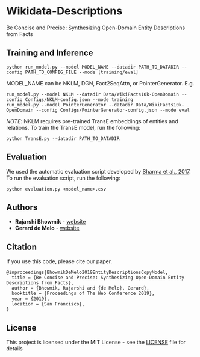 # Wikidata-Descriptions
Be Concise and Precise: Synthesizing Open-Domain Entity Descriptions from Facts

## Training and Inference
```
python run_model.py --model MODEL_NAME --datadir PATH_TO_DATADIR --config PATH_TO_CONFIG_FILE --mode [training/eval]
```
MODEL_NAME can be NKLM, DGN, Fact2SeqAttn, or PointerGenerator. E.g.
```
run_model.py --model NKLM --datadir Data/WikiFacts10k-OpenDomain --config Configs/NKLM-config.json --mode training
run_model.py --model PointerGenerator --datadir Data/WikiFacts10k-OpenDomain --config Configs/PointerGenerator-config.json --mode eval

```
*NOTE*: NKLM requires pre-trained TransE embeddings of entities and relations. To train the TransE model, run the following:
```
python TransE.py --datadir PATH_TO_DATADIR
```
## Evaluation
We used the automatic evaluation script developed by [Sharma et al., 2017](https://arxiv.org/pdf/1706.09799.pdf).
To run the evaluation script, run the following:

```
python evaluation.py <model_name>.csv
```

## Authors

* **Rajarshi Bhowmik**  - [website](https://kingsaint.github.io)
* **Gerard de Melo** - [website](http://gerard.demelo.org)

## Citation

If you use this code, please cite our paper.

```
@inproceedings{BhowmikDeMelo2019EntityDescriptionsCopyModel,
  title = {Be Concise and Precise: Synthesizing Open-Domain Entity Descriptions from Facts},
  author = {Bhowmik, Rajarshi and {de Melo}, Gerard},
  booktitle = {Proceedings of The Web Conference 2019},
  year = {2019},
  location = {San Francisco},
}
```

## License

This project is licensed under the MIT License - see the [LICENSE](LICENSE) file for details
